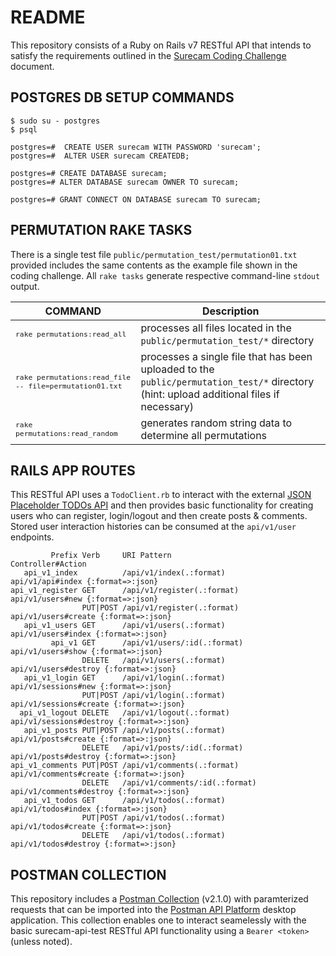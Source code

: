 # README

This repository consists of a Ruby on Rails v7 RESTful API that intends to satisfy the requirements outlined in the [Surecam Coding Challenge](https://github.com/surecam-01/surecam-api-test/blob/main/public/default/SureCam-Coding-test.pdf) document.

## POSTGRES DB SETUP COMMANDS
```
$ sudo su - postgres
$ psql

postgres=#  CREATE USER surecam WITH PASSWORD 'surecam';
postgres=#  ALTER USER surecam CREATEDB;

postgres=# CREATE DATABASE surecam;
postgres=# ALTER DATABASE surecam OWNER TO surecam;

postgres=# GRANT CONNECT ON DATABASE surecam TO surecam;
```

## PERMUTATION RAKE TASKS

There is a single test file `public/permutation_test/permutation01.txt` provided includes the same contents as the example file shown in the coding challenge. All `rake tasks` generate respective command-line `stdout` output.

| COMMAND  | Description |
| ------------- | ------------- |
|<sub>`rake permutations:read_all`</sub>| processes all files located in the `public/permutation_test/*` directory |
|<sub>`rake permutations:read_file -- file=permutation01.txt`</sub>| processes a single file that has been uploaded to the `public/permutation_test/*` directory (hint: upload additional files if necessary) |
|<sub>`rake permutations:read_random`</sub>| generates random string data to determine all permutations|

## RAILS APP ROUTES

This RESTful API uses a `TodoClient.rb` to interact with the external [JSON Placeholder TODOs API](https://jsonplaceholder.typicode.com/todos) and then provides basic functionality for creating users who can register, login/logout and then create posts & comments. Stored user interaction histories can be consumed at the `api/v1/user` endpoints.

```
         Prefix Verb     URI Pattern                    Controller#Action
   api_v1_index          /api/v1/index(.:format)        api/v1/api#index {:format=>:json}
api_v1_register GET      /api/v1/register(.:format)     api/v1/users#new {:format=>:json}
                PUT|POST /api/v1/register(.:format)     api/v1/users#create {:format=>:json}
   api_v1_users GET      /api/v1/users(.:format)        api/v1/users#index {:format=>:json}
         api_v1 GET      /api/v1/users/:id(.:format)    api/v1/users#show {:format=>:json}
                DELETE   /api/v1/users(.:format)        api/v1/users#destroy {:format=>:json}
   api_v1_login GET      /api/v1/login(.:format)        api/v1/sessions#new {:format=>:json}
                PUT|POST /api/v1/login(.:format)        api/v1/sessions#create {:format=>:json}
  api_v1_logout DELETE   /api/v1/logout(.:format)       api/v1/sessions#destroy {:format=>:json}
   api_v1_posts PUT|POST /api/v1/posts(.:format)        api/v1/posts#create {:format=>:json}
                DELETE   /api/v1/posts/:id(.:format)    api/v1/posts#destroy {:format=>:json}
api_v1_comments PUT|POST /api/v1/comments(.:format)     api/v1/comments#create {:format=>:json}
                DELETE   /api/v1/comments/:id(.:format) api/v1/comments#destroy {:format=>:json}
   api_v1_todos GET      /api/v1/todos(.:format)        api/v1/todos#index {:format=>:json}
                PUT|POST /api/v1/todos(.:format)        api/v1/todos#create {:format=>:json}
                DELETE   /api/v1/todos(.:format)        api/v1/todos#destroy {:format=>:json}
```

## POSTMAN COLLECTION

This repository includes a [Postman Collection](https://github.com/surecam-01/surecam-api-test/blob/main/public/default/SURECAM.postman_collection.json) (v2.1.0) with paramterized requests that can be imported into the [Postman API Platform](https://www.postman.com/downloads/) desktop application. This collection enables one to interact seamelessly with the basic surecam-api-test RESTful API functionality using a `Bearer <token>` (unless noted).
